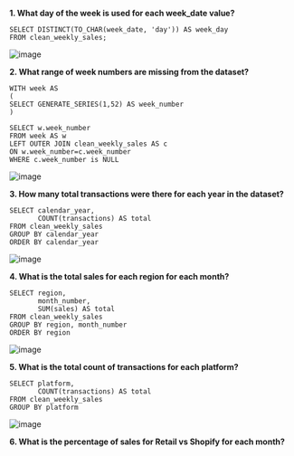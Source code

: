 __1. What day of the week is used for each week_date value?__
```
SELECT DISTINCT(TO_CHAR(week_date, 'day')) AS week_day 
FROM clean_weekly_sales;
```
![image](https://user-images.githubusercontent.com/89729029/135710988-38251f7e-04de-42e1-8f4e-07ea5e075b07.png)

__2. What range of week numbers are missing from the dataset?__
```
WITH week AS
(
SELECT GENERATE_SERIES(1,52) AS week_number
)

SELECT w.week_number
FROM week AS w
LEFT OUTER JOIN clean_weekly_sales AS c
ON w.week_number=c.week_number
WHERE c.week_number is NULL
```
![image](https://user-images.githubusercontent.com/89729029/135711310-d2a54af3-7676-4cc9-8a84-676dac184adc.png)

__3. How many total transactions were there for each year in the dataset?__
```
SELECT calendar_year, 
       COUNT(transactions) AS total
FROM clean_weekly_sales
GROUP BY calendar_year
ORDER BY calendar_year
```
![image](https://user-images.githubusercontent.com/89729029/135711398-8cd9fceb-28ae-4571-8e09-57ebd35eb8da.png)

__4. What is the total sales for each region for each month?__
```
SELECT region, 
       month_number, 
       SUM(sales) AS total
FROM clean_weekly_sales
GROUP BY region, month_number
ORDER BY region
```
![image](https://user-images.githubusercontent.com/89729029/135711515-abb4295d-c2e7-4976-82fc-8d401666b7c1.png)

__5. What is the total count of transactions for each platform?__
```
SELECT platform, 
       COUNT(transactions) AS total
FROM clean_weekly_sales
GROUP BY platform
```
![image](https://user-images.githubusercontent.com/89729029/135711596-b9f9cf81-b1ad-40a1-acd0-d79c12fe25b4.png)

__6. What is the percentage of sales for Retail vs Shopify for each month?__
```


                
